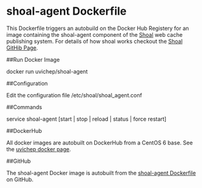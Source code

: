 # shoal-agent Dockerfile

This Dockerfile triggers an autobuild on the Docker Hub Registery for an image containing the shoal-agent component of the [Shoal](https://github.com/hep-gc/shoal) web cache publishing system. For details of how shoal works checkout the [Shoal GitHib Page](https://github.com/hep-gc/shoal).

##Run Docker Image

docker run uvichep/shoal-agent <IP address of AMQP Server> <external IP address of host>

##Configuration

Edit the configuration file /etc/shoal/shoal_agent.conf

##Commands

service shoal-agent [start | stop | reload | status | force restart]


##DockerHub

All docker images are autobuilt on DockerHub from a CentOS 6 base. See the  [uvichep docker page](https://registry.hub.docker.com/repos/uvichep/).


##GitHub

The shoal-agent Docker image is autobuilt from the [shoal-agent Dockerfile](https://github.com/hep-gc/docker-shoal/blob/master/shoal-agent/Dockerfile) on GitHub.
